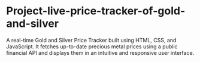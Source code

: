 # Project-live-price-tracker-of-gold-and-silver
A real-time Gold and Silver Price Tracker built using HTML, CSS, and JavaScript. It fetches up-to-date precious metal prices using a public financial API and displays them in an intuitive and responsive user interface.
